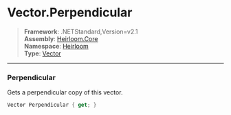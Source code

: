 # Vector.Perpendicular

> **Framework**: .NETStandard,Version=v2.1  
> **Assembly**: [Heirloom.Core][0]  
> **Namespace**: [Heirloom][0]  
> **Type**: [Vector][1]  

--------------------------------------------------------------------------------

### Perpendicular

Gets a perpendicular copy of this vector.

```cs
Vector Perpendicular { get; }
```

[0]: ../Heirloom.Core.md
[1]: Heirloom.Vector.md
